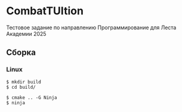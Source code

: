 # CombatTUItion
Тестовое задание по направлению Программирование для Леста Академии 2025

## Сборка
### Linux
```console
$ mkdir build
$ cd build/

$ cmake .. -G Ninja
$ ninja
```
